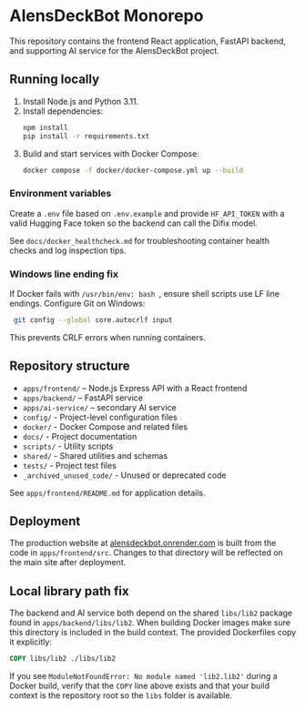 # AlensDeckBot Monorepo

This repository contains the frontend React application, FastAPI backend, and supporting AI service for the AlensDeckBot project.

## Running locally

1. Install Node.js and Python 3.11.
2. Install dependencies:
   ```bash
   npm install
   pip install -r requirements.txt
   ```
3. Build and start services with Docker Compose:
   ```bash
   docker compose -f docker/docker-compose.yml up --build
   ```

### Environment variables
Create a `.env` file based on `.env.example` and provide `HF_API_TOKEN` with a valid Hugging Face token so the backend can call the Difix model.

See `docs/docker_healthcheck.md` for troubleshooting container health checks and log inspection tips.

### Windows line ending fix
If Docker fails with `/usr/bin/env: bash`, ensure shell scripts use LF line endings. Configure Git on Windows:
```bash
 git config --global core.autocrlf input
```
This prevents CRLF errors when running containers.


## Repository structure

- `apps/frontend/` – Node.js Express API with a React frontend
- `apps/backend/` – FastAPI service
- `apps/ai-service/` – secondary AI service
- `config/` - Project-level configuration files
- `docker/` - Docker Compose and related files
- `docs/` - Project documentation
- `scripts/` - Utility scripts
- `shared/` - Shared utilities and schemas
- `tests/` - Project test files
- `_archived_unused_code/` - Unused or deprecated code

See `apps/frontend/README.md` for application details.

## Deployment

The production website at [alensdeckbot.onrender.com](https://alensdeckbot.onrender.com)
is built from the code in `apps/frontend/src`. Changes to that directory will be
reflected on the main site after deployment.

## Local library path fix

The backend and AI service both depend on the shared `libs/lib2` package found in
`apps/backend/libs/lib2`. When building Docker images make sure this directory is included in
the build context. The provided Dockerfiles copy it explicitly:

```Dockerfile
COPY libs/lib2 ./libs/lib2
```

If you see `ModuleNotFoundError: No module named 'lib2.lib2'` during a Docker
build, verify that the `COPY` line above exists and that your build context is
the repository root so the `libs` folder is available.
